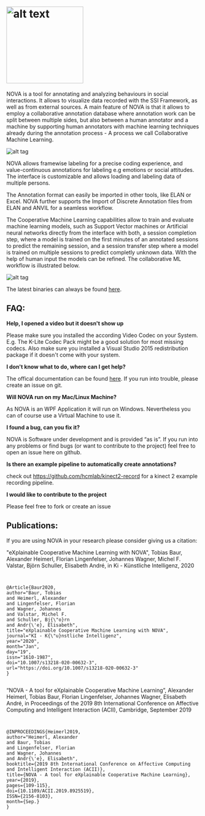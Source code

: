 # <img src="https://github.com/hcmlab/nova/raw/master/docs/logo/nova_plain.png" alt="alt text" width="200" height="whatever">

NOVA is a tool for annotating and analyzing behaviours in social interactions.  It allows to visualize data recorded with the SSI Framework, as well as from external sources. 
A main feature of NOVA is that it allows to employ a collaborative annotation database where annotation work can be split between multiple sides,  but also between a human annotator and a machine by supporting human annotators with machine learning techniques already during the annotation process - A process we call Collaborative Machine Learning.

![alt tag](http://hcm-lab.de/projects/ssi/wp-content/uploads/2018/02/nova.png)


NOVA allows framewise labeling for a precise coding experience, and value-continuous annotations for labeling e.g emotions or social attitudes. The interface is customizable and allows loading and labeling data of multiple persons.

The Annotation format can easily be imported in other tools, like ELAN or Excel. NOVA further supports the Import of Discrete Annotation files from ELAN and ANVIL for a seamless workflow.

The Cooperative Machine Learning capabilities allow to train and evaluate machine learning models, such as Support Vector machines or Artificial neural networks directly from the interface with both, a session completion step, where a model is trained on the first minutes of an annotated sessions to predict the remaining session, and a session transfer step where a model is trained on multiple sessions to predict completly unknown data. With the help of human input the models can be refined. The collaborative ML workflow is illustrated below.

![alt tag](http://hcm-lab.de/projects/ssi/wp-content/uploads/2018/02/novacml.png)


The latest binaries can always be found [here](https://github.com/tobiasbaur/nova/releases).  

## FAQ:


<strong>Help, I opened a video but it doesn't show up</strong>

Please make sure you installed the according Video Codec on your System. E.g. The K-Lite Codec Pack might be a good solution for most missing codecs. Also make sure you installed a Visual Studio 2015 redistribution package if it doesn't come with your system.


<strong>I don't know what to do, where can I get help?</strong>

The offical documentation can be found [here](https://rawgit.com/hcmlab/nova/master/docs/index.html). If you run into trouble, please create an issue on git.


<strong>Will NOVA run on my Mac/Linux Machine?</strong>

As NOVA is an WPF Application it will run on Windows. Nevertheless you can of course use a Virtual Machine to use it. 

<strong>I found a bug, can you fix it?</strong>

NOVA is Software under development and is provided “as is”. If you run into any problems or find bugs (or want to contribute to the project) feel free to open an issue here on github.

<strong>Is there an example pipeline to automatically create annotations?</strong>

check out https://github.com/hcmlab/kinect2-record for a kinect 2 example recording pipeline.

<strong>I would like to contribute to the project</strong>

Please feel free to fork or create an issue



## Publications:

If you are using NOVA in your research please consider giving us a citation:

"eXplainable Cooperative Machine Learning with NOVA", Tobias Baur, Alexander Heimerl, Florian Lingenfelser, Johannes Wagner, Michel F. Valstar, Björn Schuller, Elisabeth André, in Ki - Künstliche Intelligenz, 2020


<pre><code>

@Article{Baur2020,
author="Baur, Tobias
and Heimerl, Alexander
and Lingenfelser, Florian
and Wagner, Johannes
and Valstar, Michel F.
and Schuller, Bj{\"o}rn
and Andr{\'e}, Elisabeth",
title="eXplainable Cooperative Machine Learning with NOVA",
journal="KI - K{\"u}nstliche Intelligenz",
year="2020",
month="Jan",
day="19",
issn="1610-1987",
doi="10.1007/s13218-020-00632-3",
url="https://doi.org/10.1007/s13218-020-00632-3"
}

</code></pre>



 “NOVA - A tool for eXplainable Cooperative Machine Learning”, Alexander Heimerl, Tobias Baur, Florian Lingenfelser, Johannes Wagner, Elisabeth André, in Proceedings of the 2019 8th International Conference on Affective Computing and Intelligent Interaction (ACII), Cambridge, September 2019
 

<pre><code>

@INPROCEEDINGS{Heimerl2019,
author="Heimerl, Alexander
and Baur, Tobias
and Lingenfelser, Florian
and Wagner, Johannes
and Andr{\'e}, Elisabeth",
booktitle={2019 8th International Conference on Affective Computing and Intelligent Interaction (ACII)},
title={NOVA - A tool for eXplainable Cooperative Machine Learning},
year={2019},
pages={109-115},
doi={10.1109/ACII.2019.8925519},
ISSN={2156-8103},
month={Sep.}
}
  
</code></pre>

